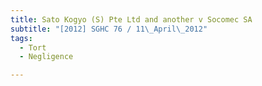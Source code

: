 ```yaml
---
title: Sato Kogyo (S) Pte Ltd and another v Socomec SA
subtitle: "[2012] SGHC 76 / 11\_April\_2012"
tags:
  - Tort
  - Negligence

---
```



